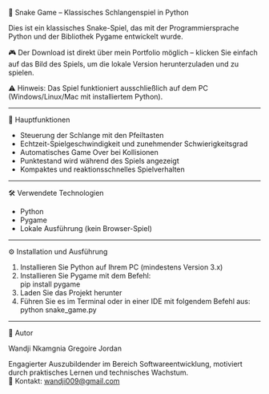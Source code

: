 🐍 Snake Game – Klassisches Schlangenspiel in Python

Dies ist ein klassisches Snake-Spiel, das mit der Programmiersprache Python und der Bibliothek Pygame entwickelt wurde.  

🎮 Der Download ist direkt über mein Portfolio möglich – klicken Sie einfach auf das Bild des Spiels, um die lokale Version herunterzuladen und zu spielen.  

⚠ Hinweis: Das Spiel funktioniert ausschließlich auf dem PC (Windows/Linux/Mac mit installiertem Python).

---

🚀 Hauptfunktionen

- Steuerung der Schlange mit den Pfeiltasten  
- Echtzeit-Spielgeschwindigkeit und zunehmender Schwierigkeitsgrad  
- Automatisches Game Over bei Kollisionen  
- Punktestand wird während des Spiels angezeigt  
- Kompaktes und reaktionsschnelles Spielverhalten  

---

🛠 Verwendete Technologien

- Python  
- Pygame  
- Lokale Ausführung (kein Browser-Spiel)

---

⚙ Installation und Ausführung

1. Installieren Sie Python auf Ihrem PC (mindestens Version 3.x)  
2. Installieren Sie Pygame mit dem Befehl:  
   pip install pygame  
3. Laden Sie das Projekt herunter  
4. Führen Sie es im Terminal oder in einer IDE mit folgendem Befehl aus:  
   python snake_game.py

---

👤 Autor

Wandji Nkamgnia Gregoire Jordan

Engagierter Auszubildender im Bereich Softwareentwicklung, motiviert durch praktisches Lernen und technisches Wachstum.  
📧 Kontakt: wandji009@gmail.com
